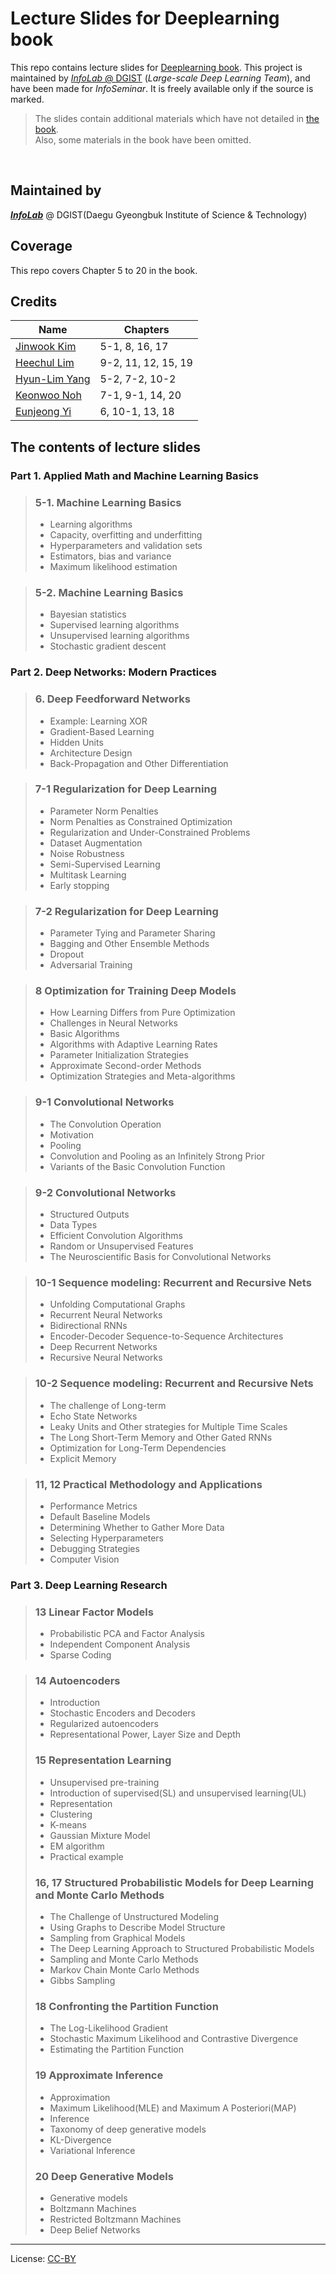 Lecture Slides for Deeplearning book
===================================
This repo contains lecture slides for [Deeplearning book](http://www.deeplearningbook.org/). This project is maintained by [_InfoLab_ @ DGIST](https://infolab.dgist.ac.kr/) (_Large-scale Deep Learning Team_), and have been made for _InfoSeminar_. It is freely available only if the source is marked.

> The slides contain additional materials which have not detailed in [the book](http://www.deeplearningbook.org/).<br/>
> Also, some materials in the book have been omitted.
<br/>



## Maintained by
**[_InfoLab_](https://infolab.dgist.ac.kr/)** @ DGIST(Daegu Gyeongbuk Institute of Science & Technology)<br/>

## Coverage
This repo covers Chapter 5 to 20 in the book.


## Credits
Name | Chapters
------------ | -------------
[Jinwook Kim](https://infolab.dgist.ac.kr/~bm010515/) | 5-1, 8, 16, 17
[Heechul Lim](https://infolab.dgist.ac.kr/~hclim/) | 9-2, 11, 12, 15, 19
[Hyun-Lim Yang](https://infolab.dgist.ac.kr/~hlyang/) | 5-2, 7-2, 10-2
[Keonwoo Noh](https://infolab.dgist.ac.kr/~kwnoh/) | 7-1, 9-1, 14, 20
[Eunjeong Yi](https://infolab.dgist.ac.kr/~ejyi/) | 6, 10-1, 13, 18

## The contents of lecture slides

### Part 1. Applied Math and Machine Learning Basics
> ### 5-1. Machine Learning Basics
> - Learning algorithms
> - Capacity, overfitting and underfitting
> - Hyperparameters and validation sets
> - Estimators, bias and variance
> - Maximum likelihood estimation

> ### 5-2. Machine Learning Basics
> - Bayesian statistics
> - Supervised learning algorithms
> - Unsupervised learning algorithms
> - Stochastic gradient descent

### Part 2. Deep Networks: Modern Practices
> ### 6. Deep Feedforward Networks
> - Example: Learning XOR
> - Gradient-Based Learning
> - Hidden Units
> - Architecture Design
> - Back-Propagation and Other Differentiation

> ### 7-1 Regularization for Deep Learning
> - Parameter Norm Penalties
> - Norm Penalties as Constrained Optimization
> - Regularization and Under-Constrained Problems
> - Dataset Augmentation
> - Noise Robustness
> - Semi-Supervised Learning
> - Multitask Learning
> - Early stopping

> ### 7-2 Regularization for Deep Learning
> - Parameter Tying and Parameter Sharing
> - Bagging and Other Ensemble Methods
> - Dropout
> - Adversarial Training

> ### 8 Optimization for Training Deep Models
> - How Learning Differs from Pure Optimization
> - Challenges in Neural Networks 
> - Basic Algorithms
> - Algorithms with Adaptive Learning Rates
> - Parameter Initialization Strategies
> - Approximate Second-order Methods
> - Optimization Strategies and Meta-algorithms

> ### 9-1 Convolutional Networks
> - The Convolution Operation
> - Motivation
> - Pooling
> - Convolution and Pooling as an Infinitely Strong Prior
> - Variants of the Basic Convolution Function

> ### 9-2 Convolutional Networks
> - Structured Outputs
> - Data Types
> - Efficient Convolution Algorithms
> - Random or Unsupervised Features
> - The Neuroscientific Basis for Convolutional Networks

> ### 10-1 Sequence modeling: Recurrent and Recursive Nets
> - Unfolding Computational Graphs
> - Recurrent Neural Networks
> - Bidirectional RNNs
> - Encoder-Decoder Sequence-to-Sequence Architectures
> - Deep Recurrent Networks
> - Recursive Neural Networks

> ### 10-2 Sequence modeling: Recurrent and Recursive Nets
> - The challenge of Long-term 
> - Echo State Networks
> - Leaky Units and Other strategies for Multiple Time Scales
> - The Long Short-Term Memory and Other Gated RNNs
> - Optimization for Long-Term Dependencies
> - Explicit Memory

> ### 11, 12 Practical Methodology and Applications
> - Performance Metrics
> - Default Baseline Models
> - Determining Whether to Gather More Data
> - Selecting Hyperparameters
> - Debugging Strategies
> - Computer Vision

### Part 3. Deep Learning Research
> ### 13 Linear Factor Models
> - Probabilistic PCA and Factor Analysis
> - Independent Component Analysis
> - Sparse Coding

> ### 14 Autoencoders
> - Introduction
> - Stochastic Encoders and Decoders
> - Regularized autoencoders
> - Representational Power, Layer Size and Depth
> 
> ### 15 Representation Learning
> - Unsupervised pre-training
> - Introduction of supervised(SL) and unsupervised learning(UL)
> - Representation
> - Clustering
> - K-means
> - Gaussian Mixture Model
> - EM algorithm
> - Practical example
> 
> ### 16, 17 Structured Probabilistic Models for Deep Learning and Monte Carlo Methods
> - The Challenge of Unstructured Modeling
> - Using Graphs to Describe Model Structure
> - Sampling from Graphical Models
> - The Deep Learning Approach to Structured Probabilistic Models
> - Sampling and Monte Carlo Methods
> - Markov Chain Monte Carlo Methods
> - Gibbs Sampling
> 
> ### 18 Confronting the Partition Function
> - The Log-Likelihood Gradient
> - Stochastic Maximum Likelihood and Contrastive Divergence
> - Estimating the Partition Function
> 
> ### 19 Approximate Inference
> - Approximation
> - Maximum Likelihood(MLE) and Maximum A Posteriori(MAP)
> - Inference
> - Taxonomy of deep generative models
> - KL-Divergence
> - Variational Inference
> 
> ### 20 Deep Generative Models
> - Generative models
> - Boltzmann Machines
> - Restricted Boltzmann Machines
> - Deep Belief Networks


***
License: [CC-BY](https://creativecommons.org/licenses/by/3.0/)
